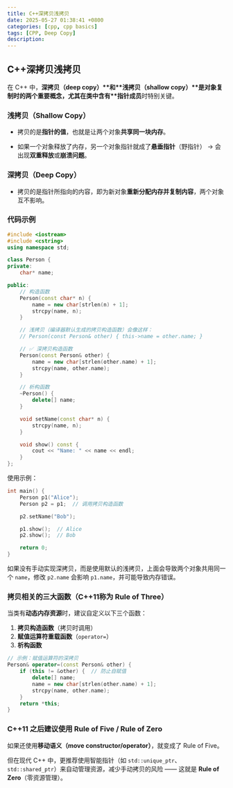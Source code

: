 ```yaml
---
title: C++深拷贝浅拷贝
date: 2025-05-27 01:38:41 +0800
categories: [cpp, cpp basics]
tags: [CPP, Deep Copy]
description: 
---
```

## C++深拷贝浅拷贝

在 C++ 中，**深拷贝（deep copy）\**和\**浅拷贝（shallow copy）\**是对象复制时的两个重要概念，尤其在类中含有\**指针成员**时特别关键。

### 浅拷贝（Shallow Copy）

- 拷贝的是**指针的值**，也就是让两个对象**共享同一块内存**。

- 如果一个对象释放了内存，另一个对象指针就成了**悬垂指针**（野指针） -> 会出现**双重释放**或**崩溃问题**。

### 深拷贝（Deep Copy）

- 拷贝的是指针所指向的内容，即为新对象**重新分配内存并复制内容**，两个对象互不影响。

### 代码示例

```cpp
#include <iostream>
#include <cstring>
using namespace std;

class Person {
private:
    char* name;

public:
    // 构造函数
    Person(const char* n) {
        name = new char[strlen(n) + 1];
        strcpy(name, n);
    }

    // 浅拷贝（编译器默认生成的拷贝构造函数）会像这样：
    // Person(const Person& other) { this->name = other.name; }

    // ✅ 深拷贝构造函数
    Person(const Person& other) {
        name = new char[strlen(other.name) + 1];
        strcpy(name, other.name);
    }

    // 析构函数
    ~Person() {
        delete[] name;
    }

    void setName(const char* n) {
        strcpy(name, n);
    }

    void show() const {
        cout << "Name: " << name << endl;
    }
};
```

使用示例：

```cpp
int main() {
    Person p1("Alice");
    Person p2 = p1;  // 调用拷贝构造函数

    p2.setName("Bob");

    p1.show();  // Alice
    p2.show();  // Bob

    return 0;
}
```

如果没有手动实现深拷贝，而是使用默认的浅拷贝，上面会导致两个对象共用同一个 `name`，修改 `p2.name` 会影响 `p1.name`，并可能导致内存错误。

### 拷贝相关的三大函数（C++11称为 Rule of Three）

当类有**动态内存资源**时，建议自定义以下三个函数：

1. **拷贝构造函数**（拷贝时调用）
2. **赋值运算符重载函数**（`operator=`）
3. **析构函数**

```cpp
// 示例：赋值运算符的深拷贝
Person& operator=(const Person& other) {
    if (this != &other) {  // 防止自赋值
        delete[] name;
        name = new char[strlen(other.name) + 1];
        strcpy(name, other.name);
    }
    return *this;
}
```

### C++11 之后建议使用 Rule of Five / Rule of Zero

如果还使用**移动语义（move constructor/operator）**，就变成了 Rule of Five。

但在现代 C++ 中，更推荐使用智能指针（如 `std::unique_ptr`、`std::shared_ptr`）来自动管理资源，减少手动拷贝的风险 —— 这就是 **Rule of Zero**（零资源管理）。
